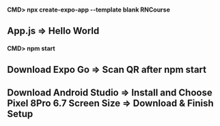 #### CMD> npx create-expo-app --template blank RNCourse

## App.js => Hello World

#### CMD> npm start

## Download Expo Go => Scan QR after npm start 

## Download Android Studio => Install and Choose Pixel 8Pro 6.7 Screen Size => Download & Finish Setup

